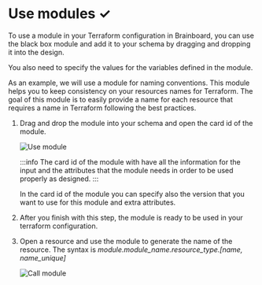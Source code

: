 # Use modules ✓

To use a module in your Terraform configuration in Brainboard, you can use the black box module and add it to your schema by dragging and dropping it into the design.

You also need to specify the values for the variables defined in the module.

As an example, we will use a module for naming conventions. This module helps you to keep consistency on your resources names for Terraform. The goal of this module is to easily provide a name for each resource that requires a name in Terraform following the best practices.

1.  Drag and drop the module into your schema and open the card id of the module.

    ![Use module](../.gitbook/assets/use\_module.png)

    :::info The card id of the module with have all the information for the input and the attributes that the module needs in order to be used properly as designed. :::

    In the card id of the module you can specify also the version that you want to use for this module and extra attributes.
2. After you finish with this step, the module is ready to be used in your terraform configuration.
3.  Open a resource and use the module to generate the name of the resource. The syntax is _module.module\_name.resource\_type.\[name, name\_unique]_

    ![Call module](../.gitbook/assets/call\_module.png)
